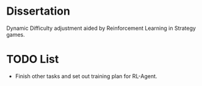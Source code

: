 # Dissertation

Dynamic Difficulty adjustment aided by Reinforcement Learning in Strategy games.

# TODO List

- Finish other tasks and set out training plan for RL-Agent.